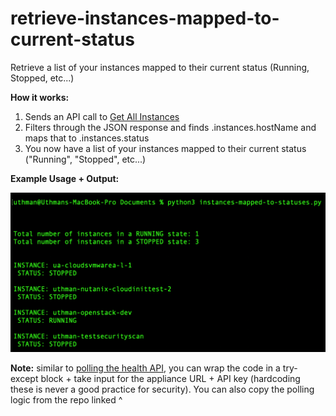 # retrieve-instances-mapped-to-current-status
Retrieve a list of your instances mapped to their current status (Running, Stopped, etc...)

**How it works:** 

1. Sends an API call to [Get All Instances](https://apidocs.morpheusdata.com/reference/listinstances)
2. Filters through the JSON response and finds .instances.hostName and maps that to .instances.status
3. You now have a list of your instances mapped to their current status ("Running", "Stopped", etc...)

**Example Usage + Output:**

![screenshot](https://github.com/uthm4n/retrieve-instances-mapped-to-current-status/blob/main/screenshot.png)

**Note:** similar to [polling the health API](https://github.com/uthm4n/polling-health-api), you can wrap the code in a try-except block + take input for the appliance URL + API key (hardcoding these is never a good practice for security). You can also copy the polling logic from the repo linked ^
